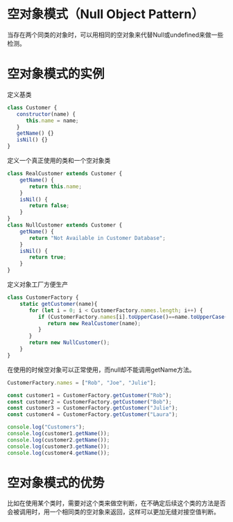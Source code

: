# 空对象模式（Null Object Pattern）
当存在两个同类的对象时，可以用相同的空对象来代替Null或undefined来做一些检测。
# 空对象模式的实例
定义基类
```js
class Customer {
   constructor(name) {
      this.name = name;    
   }
   getName() {}
   isNil() {}
}
```
定义一个真正使用的类和一个空对象类
```js
class RealCustomer extends Customer {
    getName() {
       return this.name;
    }
    isNil() {
       return false;
    }
}
class NullCustomer extends Customer {
    getName() {
       return "Not Available in Customer Database";
    }
    isNil() {
       return true;
    }
}
```
定义对象工厂方便生产
```js
class CustomerFactory {
    static getCustomer(name){
       for (let i = 0; i < CustomerFactory.names.length; i++) {
          if (CustomerFactory.names[i].toUpperCase()==name.toUpperCase()){
             return new RealCustomer(name);
          }
       }
       return new NullCustomer();
    }
}
```
在使用的时候空对象可以正常使用，而null却不能调用getName方法。
```js
CustomerFactory.names = ["Rob", "Joe", "Julie"];

const customer1 = CustomerFactory.getCustomer("Rob");
const customer2 = CustomerFactory.getCustomer("Bob");
const customer3 = CustomerFactory.getCustomer("Julie");
const customer4 = CustomerFactory.getCustomer("Laura");

console.log("Customers");
console.log(customer1.getName());
console.log(customer2.getName());
console.log(customer3.getName());
console.log(customer4.getName());
```
# 空对象模式的优势
比如在使用某个类时，需要对这个类来做空判断，在不确定后续这个类的方法是否会被调用时，用一个相同类的空对象来返回，这样可以更加无缝对接空值判断。